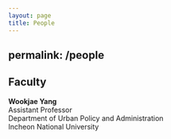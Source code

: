 ```yaml
---
layout: page
title: People  
---
```

permalink: /people
---

## Faculty 
**Wookjae Yang**  
Assistant Professor  
Department of Urban Policy and Administration  
Incheon National University
